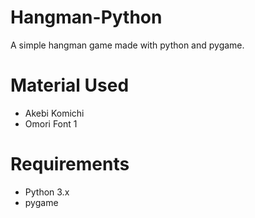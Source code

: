 # Hangman-Python
A simple hangman game made with python and pygame.

# Material Used
- Akebi Komichi
- Omori Font 1

# Requirements
- Python 3.x
- pygame